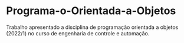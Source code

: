 # Programa-o-Orientada-a-Objetos
Trabalho apresentado a disciplina de programação orientada a objetos (2022/1) no curso de engenharia de controle e automação.

